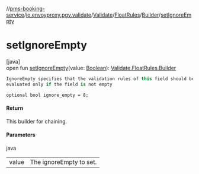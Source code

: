 //[pms-booking-service](../../../../../index.md)/[io.envoyproxy.pgv.validate](../../../index.md)/[Validate](../../index.md)/[FloatRules](../index.md)/[Builder](index.md)/[setIgnoreEmpty](set-ignore-empty.md)

# setIgnoreEmpty

[java]\
open fun [setIgnoreEmpty](set-ignore-empty.md)(value: [Boolean](https://kotlinlang.org/api/core/kotlin-stdlib/kotlin/-boolean/index.html)): [Validate.FloatRules.Builder](index.md)

```kotlin
IgnoreEmpty specifies that the validation rules of this field should be
evaluated only if the field is not empty

```
`optional bool ignore_empty = 8;`

#### Return

This builder for chaining.

#### Parameters

java

| | |
|---|---|
| value | The ignoreEmpty to set. |